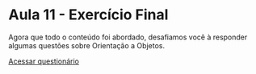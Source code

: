 # Aula 11 - Exercício Final

Agora que todo o conteúdo foi abordado, desafiamos você à responder algumas questões sobre Orientação a Objetos.

[Acessar questionário](https://forms.gle/N8nPDv8kktAMfJsm8) 

